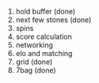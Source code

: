 1. hold buffer (done)
2. next few stones (done)
3. spins
4. score calculation
5. networking
6. elo and matching
7. grid (done)
8. 7bag (done)
